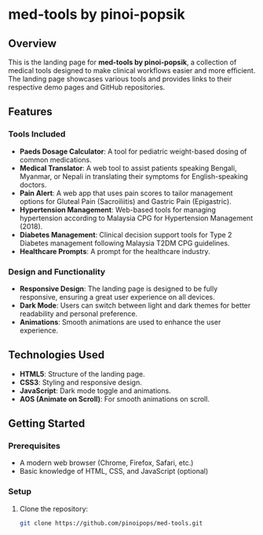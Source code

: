 # med-tools by pinoi-popsik

## Overview

This is the landing page for **med-tools by pinoi-popsik**, a collection of medical tools designed to make clinical workflows easier and more efficient. The landing page showcases various tools and provides links to their respective demo pages and GitHub repositories.

## Features

### Tools Included

- **Paeds Dosage Calculator**: A tool for pediatric weight-based dosing of common medications.
- **Medical Translator**: A web tool to assist patients speaking Bengali, Myanmar, or Nepali in translating their symptoms for English-speaking doctors.
- **Pain Alert**: A web app that uses pain scores to tailor management options for Gluteal Pain (Sacroiliitis) and Gastric Pain (Epigastric).
- **Hypertension Management**: Web-based tools for managing hypertension according to Malaysia CPG for Hypertension Management (2018).
- **Diabetes Management**: Clinical decision support tools for Type 2 Diabetes management following Malaysia T2DM CPG guidelines.
- **Healthcare Prompts**: A prompt for the healthcare industry.

### Design and Functionality

- **Responsive Design**: The landing page is designed to be fully responsive, ensuring a great user experience on all devices.
- **Dark Mode**: Users can switch between light and dark themes for better readability and personal preference.
- **Animations**: Smooth animations are used to enhance the user experience.

## Technologies Used

- **HTML5**: Structure of the landing page.
- **CSS3**: Styling and responsive design.
- **JavaScript**: Dark mode toggle and animations.
- **AOS (Animate on Scroll)**: For smooth animations on scroll.

## Getting Started

### Prerequisites

- A modern web browser (Chrome, Firefox, Safari, etc.)
- Basic knowledge of HTML, CSS, and JavaScript (optional)

### Setup

1. Clone the repository:
   ```bash
   git clone https://github.com/pinoipops/med-tools.git
